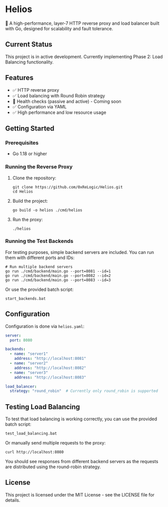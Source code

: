 # Helios

🚦 A high-performance, layer-7 HTTP reverse proxy and load balancer built with Go, designed for scalability and fault tolerance.

## Current Status

This project is in active development. Currently implementing Phase 2: Load Balancing functionality.

## Features

- ✅ HTTP reverse proxy
- ✅ Load balancing with Round Robin strategy
- 🔄 Health checks (passive and active) - Coming soon
- ✅ Configuration via YAML
- ✅ High performance and low resource usage

## Getting Started

### Prerequisites

- Go 1.18 or higher

### Running the Reverse Proxy

1. Clone the repository:
   ```
   git clone https://github.com/0xReLogic/Helios.git
   cd Helios
   ```

2. Build the project:
   ```
   go build -o helios ./cmd/helios
   ```

3. Run the proxy:
   ```
   ./helios
   ```

### Running the Test Backends

For testing purposes, simple backend servers are included. You can run them with different ports and IDs:

```
# Run multiple backend servers
go run ./cmd/backend/main.go --port=8081 --id=1
go run ./cmd/backend/main.go --port=8082 --id=2
go run ./cmd/backend/main.go --port=8083 --id=3
```

Or use the provided batch script:

```
start_backends.bat
```

## Configuration

Configuration is done via `helios.yaml`:

```yaml
server:
  port: 8080

backends:
  - name: "server1"
    address: "http://localhost:8081"
  - name: "server2"
    address: "http://localhost:8082"
  - name: "server3"
    address: "http://localhost:8083"

load_balancer:
  strategy: "round_robin"  # Currently only round_robin is supported
```

## Testing Load Balancing

To test that load balancing is working correctly, you can use the provided batch script:

```
test_load_balancing.bat
```

Or manually send multiple requests to the proxy:

```
curl http://localhost:8080
```

You should see responses from different backend servers as the requests are distributed using the round-robin strategy.

## License

This project is licensed under the MIT License - see the LICENSE file for details.
